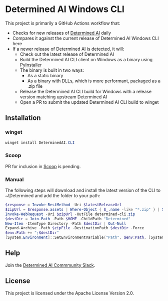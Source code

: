 # Determined AI Windows CLI 

This project is primarily a GitHub Actions workflow that:

- Checks for new releases of [Determined AI](https://github.com/determined-ai/determined) daily
- Compares it against the current release of Determined AI Windows CLI here
- If a newer release of Determined AI is detected, it will:
    - Check out the latest release of Determined AI
    - Build the Determined AI CLI client on Windows as a binary using [PyInstaller](https://pyinstaller.org/)
    - The binary is built in two ways:
        - As a static binary
        - As a binary with DLLs, which is more performant, packaged as a .zip file
    - Release the Determined AI CLI build for Windows with a release version matching upstream Determined AI
    - Open a PR to submit the updated Determined AI CLI build to winget

## Installation

### winget 

```powershell
winget install DeterminedAI.CLI
```

### Scoop

PR for inclusion in [Scoop](https://github.com/ScoopInstaller/Extras/pull/12583) is pending.

### Manual

The following steps will download and install the latest version of the CLI to ~\Determined and add the folder to your path:

```powershell
$response = Invoke-RestMethod -Uri $latestReleaseUrl
$zipUrl = $response.assets | Where-Object { $_.name -like "*.zip" } | Select-Object -ExpandProperty browser_download_url
Invoke-WebRequest -Uri $zipUrl -OutFile determined-cli.zip
$destDir = Join-Path -Path $HOME -ChildPath "Determined"
New-Item -ItemType Directory -Path $destDir | Out-Null
Expand-Archive -Path $zipFile -DestinationPath $destDir -Force
$env:Path += ";$destDir"
[System.Environment]::SetEnvironmentVariable("Path", $env:Path, [System.EnvironmentVariableTarget]::User)
```

## Help

Join the [Determined AI Commmunity Slack](https://join.slack.com/t/determined-community/shared_invite/zt-1f4hj60z5-JMHb~wSr2xksLZVBN61g_Q).

## License

This project is licensed under the Apache License Version 2.0.